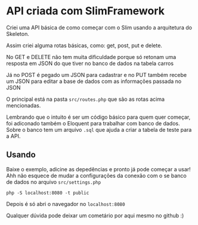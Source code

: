 # API criada com SlimFramework

Criei uma API básica de como começar com o Slim usando a arquitetura do Skeleton.

Assim criei alguma rotas básicas, como: get, post, put e delete.

No GET e DELETE não tem muita dificuldade porque só retonam uma resposta em JSON do que tiver no banco de dados na tabela carros

Já no POST é pegado um JSON para cadastrar e no PUT também recebe um JSON para editar a base de dados com as informações passada no JSON

O principal está na pasta `src/routes.php` que são as rotas acima mencionadas.

Lembrando que o intuito é ser um código básico para quem quer começar, foi adiconado também o Eloquent para trabalhar com banco de dados. Sobre o banco tem um arquivo `.sql` que ajuda a criar a tabela de teste para a API.

## Usando

Baixe o exemplo, adicine as depedências e pronto já pode começar a usar!
Ahh não esquece de mudar a configurações da conexão com o se banco de dados no arquivo `src/settings.php`

    php -S localhost:8080 -t public

Depois é só abri o navegador no `localhost:8080`

Qualquer dúvida pode deixar um cometário por aqui mesmo no github :)
